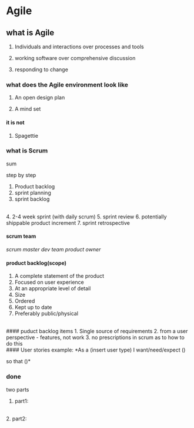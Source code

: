 # Agile


## what is Agile

1. Individuals and interactions over processes and tools

2. working software over comprehensive discussion

3. responding to change


### what does the Agile environment look like

1. An open design plan

2. A mind set

#### it is not

1. Spagettie

### what is Scrum

sum

step by step
1. Product backlog
2. sprint planning
3. sprint backlog
<br>
4. 2-4 week sprint (with daily scrum)
5. sprint review
6. potentially shippable product increment
7. sprint retrospective

#### scrum team
*scrum master*
*dev team*
*product owner*

#### product backlog(scope)
1. A complete statement of the product
2. Focused on user experience
3. At an appropriate level of detail
4. Size
5. Ordered
6. Kept up to date
7. Preferably public/physical

<br>
#### puduct backlog items
1. Single source of requirements
2. from a user perspective - features, not work
3. no prescriptions in scrum as to how to do this
<br>
#### User stories
example:
*As a (insert user type)
I want/need/expect ()

so that ()*
<br>
### done
two parts
1. part1:
<br>
2. part2:

